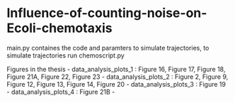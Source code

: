 # Influence-of-counting-noise-on-Ecoli-chemotaxis

main.py containes the code and paramters to simulate trajectories, to simulate trajectories run chemoscript.py

Figures in the thesis - 
data_analysis_plots_1 : Figure 16, Figure 17, Figure 18, Figure 21A, Figure 22, Figure 23 -
data_analysis_plots_2 : Figure 2, Figure 9, Figure 12, Figure 13, Figure 14, Figure 20 -
data_analysis_plots_3 : Figure 19 -
data_analysis_plots_4 : Figure 21B -
